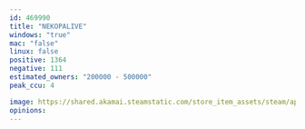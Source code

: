 ```yaml
---
id: 469990
title: "NEKOPALIVE"
windows: "true"
mac: "false"
linux: false
positive: 1364
negative: 111
estimated_owners: "200000 - 500000"
peak_ccu: 4

image: https://shared.akamai.steamstatic.com/store_item_assets/steam/apps/469990/header.jpg?t=1677887085
opinions:
---
```

